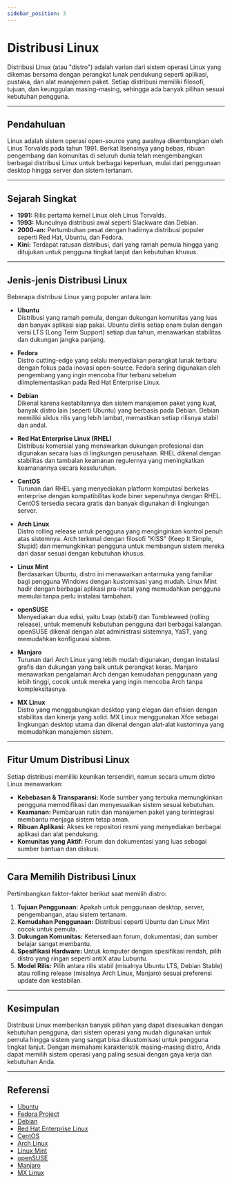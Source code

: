 ```yaml
---
sidebar_position: 3
---
```


# Distribusi Linux

Distribusi Linux (atau "distro") adalah varian dari sistem operasi Linux yang dikemas bersama dengan perangkat lunak pendukung seperti aplikasi, pustaka, dan alat manajemen paket. Setiap distribusi memiliki filosofi, tujuan, dan keunggulan masing-masing, sehingga ada banyak pilihan sesuai kebutuhan pengguna.

---

## Pendahuluan

Linux adalah sistem operasi open-source yang awalnya dikembangkan oleh Linus Torvalds pada tahun 1991. Berkat lisensinya yang bebas, ribuan pengembang dan komunitas di seluruh dunia telah mengembangkan berbagai distribusi Linux untuk berbagai keperluan, mulai dari penggunaan desktop hingga server dan sistem tertanam.

---

## Sejarah Singkat

- **1991:** Rilis pertama kernel Linux oleh Linus Torvalds.
- **1993:** Munculnya distribusi awal seperti Slackware dan Debian.
- **2000-an:** Pertumbuhan pesat dengan hadirnya distribusi populer seperti Red Hat, Ubuntu, dan Fedora.
- **Kini:** Terdapat ratusan distribusi, dari yang ramah pemula hingga yang ditujukan untuk pengguna tingkat lanjut dan kebutuhan khusus.

---

## Jenis-jenis Distribusi Linux

Beberapa distribusi Linux yang populer antara lain:

- **Ubuntu**  
  Distribusi yang ramah pemula, dengan dukungan komunitas yang luas dan banyak aplikasi siap pakai. Ubuntu dirilis setiap enam bulan dengan versi LTS (Long Term Support) setiap dua tahun, menawarkan stabilitas dan dukungan jangka panjang.

- **Fedora**  
  Distro cutting-edge yang selalu menyediakan perangkat lunak terbaru dengan fokus pada inovasi open-source. Fedora sering digunakan oleh pengembang yang ingin mencoba fitur terbaru sebelum diimplementasikan pada Red Hat Enterprise Linux.

- **Debian**  
  Dikenal karena kestabilannya dan sistem manajemen paket yang kuat, banyak distro lain (seperti Ubuntu) yang berbasis pada Debian. Debian memiliki siklus rilis yang lebih lambat, memastikan setiap rilisnya stabil dan andal.

- **Red Hat Enterprise Linux (RHEL)**  
  Distribusi komersial yang menawarkan dukungan profesional dan digunakan secara luas di lingkungan perusahaan. RHEL dikenal dengan stabilitas dan tambalan keamanan regulernya yang meningkatkan keamanannya secara keseluruhan.

- **CentOS**  
  Turunan dari RHEL yang menyediakan platform komputasi berkelas enterprise dengan kompatibilitas kode biner sepenuhnya dengan RHEL. CentOS tersedia secara gratis dan banyak digunakan di lingkungan server.

- **Arch Linux**  
  Distro rolling release untuk pengguna yang menginginkan kontrol penuh atas sistemnya. Arch terkenal dengan filosofi "KISS" (Keep It Simple, Stupid) dan memungkinkan pengguna untuk membangun sistem mereka dari dasar sesuai dengan kebutuhan khusus.

- **Linux Mint**  
  Berdasarkan Ubuntu, distro ini menawarkan antarmuka yang familiar bagi pengguna Windows dengan kustomisasi yang mudah. Linux Mint hadir dengan berbagai aplikasi pra-instal yang memudahkan pengguna memulai tanpa perlu instalasi tambahan.

- **openSUSE**  
  Menyediakan dua edisi, yaitu Leap (stabil) dan Tumbleweed (rolling release), untuk memenuhi kebutuhan pengguna dari berbagai kalangan. openSUSE dikenal dengan alat administrasi sistemnya, YaST, yang memudahkan konfigurasi sistem.

- **Manjaro**  
  Turunan dari Arch Linux yang lebih mudah digunakan, dengan instalasi grafis dan dukungan yang baik untuk perangkat keras. Manjaro menawarkan pengalaman Arch dengan kemudahan penggunaan yang lebih tinggi, cocok untuk mereka yang ingin mencoba Arch tanpa kompleksitasnya.

- **MX Linux**  
  Distro yang menggabungkan desktop yang elegan dan efisien dengan stabilitas dan kinerja yang solid. MX Linux menggunakan Xfce sebagai lingkungan desktop utama dan dikenal dengan alat-alat kustomnya yang memudahkan manajemen sistem.

---

## Fitur Umum Distribusi Linux

Setiap distribusi memiliki keunikan tersendiri, namun secara umum distro Linux menawarkan:

- **Kebebasan & Transparansi:** Kode sumber yang terbuka memungkinkan pengguna memodifikasi dan menyesuaikan sistem sesuai kebutuhan.
- **Keamanan:** Pembaruan rutin dan manajemen paket yang terintegrasi membantu menjaga sistem tetap aman.
- **Ribuan Aplikasi:** Akses ke repositori resmi yang menyediakan berbagai aplikasi dan alat pendukung.
- **Komunitas yang Aktif:** Forum dan dokumentasi yang luas sebagai sumber bantuan dan diskusi.

---

## Cara Memilih Distribusi Linux

Pertimbangkan faktor-faktor berikut saat memilih distro:
1. **Tujuan Penggunaan:** Apakah untuk penggunaan desktop, server, pengembangan, atau sistem tertanam.
2. **Kemudahan Penggunaan:** Distribusi seperti Ubuntu dan Linux Mint cocok untuk pemula.
3. **Dukungan Komunitas:** Ketersediaan forum, dokumentasi, dan sumber belajar sangat membantu.
4. **Spesifikasi Hardware:** Untuk komputer dengan spesifikasi rendah, pilih distro yang ringan seperti antiX atau Lubuntu.
5. **Model Rilis:** Pilih antara rilis stabil (misalnya Ubuntu LTS, Debian Stable) atau rolling release (misalnya Arch Linux, Manjaro) sesuai preferensi update dan kestabilan.

---

## Kesimpulan

Distribusi Linux memberikan banyak pilihan yang dapat disesuaikan dengan kebutuhan pengguna, dari sistem operasi yang mudah digunakan untuk pemula hingga sistem yang sangat bisa dikustomisasi untuk pengguna tingkat lanjut. Dengan memahami karakteristik masing-masing distro, Anda dapat memilih sistem operasi yang paling sesuai dengan gaya kerja dan kebutuhan Anda.

---

## Referensi

- [Ubuntu](https://ubuntu.com/)
- [Fedora Project](https://getfedora.org/)
- [Debian](https://www.debian.org/)
- [Red Hat Enterprise Linux](https://www.redhat.com/en/technologies/linux-platforms/enterprise-linux)
- [CentOS](https://www.centos.org/)
- [Arch Linux](https://archlinux.org/)
- [Linux Mint](https://linuxmint.com/)
- [openSUSE](https://www.opensuse.org/)
- [Manjaro](https://manjaro.org/)
- [MX Linux](https://mxlinux.org/)
